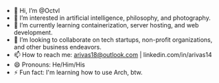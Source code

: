 - 👋 Hi, I’m @Octvl
- 👀 I’m interested in artificial intelligence, philosophy, and photography.
- 🌱 I’m currently learning containerization, server hosting, and web development.
- 💞️ I’m looking to collaborate on tech startups, non-profit organizations, and other business endeavors. 
- 📫 How to reach me: arivas18@outlook.com | linkedin.com/in/arivas14
- 😄 Pronouns: He/Him/His
- ⚡ Fun fact: I'm learning how to use Arch, btw. 

<!---
Octvl/Octvl is a ✨ special ✨ repository because its `README.md` (this file) appears on your GitHub profile.
You can click the Preview link to take a look at your changes.
--->
